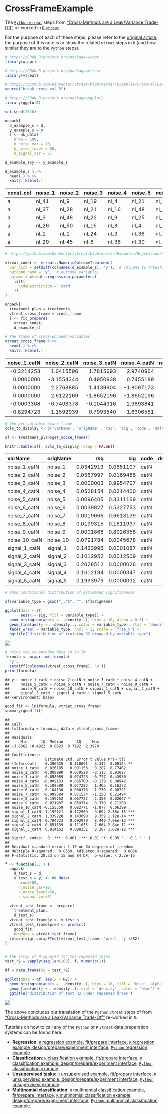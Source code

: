 CrossFrameExample
================

The [`Python` `vtreat`](https://github.com/WinVector/pyvtreat) steps
from [“Cross-Methods are a Leak/Variance
Trade-Off”](https://github.com/WinVector/pyvtreat/blob/master/Examples/CrossVal/LeakTradeOff/CrossFrameExample.ipynb)
re-worked in [`R` `vtreat`](https://github.com/WinVector/vtreat).

For the purpose of each of these steps, please refer to the [original
article](https://github.com/WinVector/pyvtreat/blob/master/Examples/CrossVal/LeakTradeOff/CrossFrameExample.ipynb),
the purpose of this note is to show the related `vtreat` steps in `R`
(and how similar they are to the `Python` steps).

``` r
# https://CRAN.R-project.org/package=wrapr
library(wrapr)

# https://CRAN.R-project.org/package=vtreat
library(vtreat)

# https://github.com/WinVector/vtreat/blob/master/Examples/CrossVal/LeakTradeOff/break_cross_val.R
source("break_cross_val.R")

# https://CRAN.R-project.org/package=ggplot2
library(ggplot2)
```

``` r
set.seed(2020)
```

``` r
unpack[
  d_example_s = d, 
  y_example_s = y
  ] <- mk_data(
    nrow = 100,
    n_noise_var = 10,
    n_noise_level = 50,
    n_signal_var = 5)

d_example_s$y <- y_example_s
```

``` r
d_example_s %.>%
  head(.) %.>%
  knitr::kable(.)
```

| const\_col | noise\_1 | noise\_2 | noise\_3 | noise\_4 | noise\_5 | noise\_6 | noise\_7 | noise\_8 | noise\_9 | noise\_10 | signal\_1 | signal\_2 | signal\_3 | signal\_4 | signal\_5 |           y |
| :--------- | :------- | :------- | :------- | :------- | :------- | :------- | :------- | :------- | :------- | :-------- | :-------- | :-------- | :-------- | :-------- | :-------- | ----------: |
| a          | nl\_41   | nl\_9    | nl\_19   | nl\_4    | nl\_21   | nl\_26   | nl\_12   | nl\_20   | nl\_19   | nl\_49    | a         | b         | a         | b         | a         |   1.3769721 |
| a          | nl\_37   | nl\_28   | nl\_21   | nl\_16   | nl\_48   | nl\_31   | nl\_24   | nl\_12   | nl\_13   | nl\_10    | a         | b         | b         | b         | a         | \-0.6984516 |
| a          | nl\_3    | nl\_48   | nl\_22   | nl\_9    | nl\_25   | nl\_14   | nl\_24   | nl\_8    | nl\_24   | nl\_19    | b         | b         | a         | a         | a         | \-0.0980232 |
| a          | nl\_26   | nl\_50   | nl\_15   | nl\_8    | nl\_4    | nl\_38   | nl\_15   | nl\_10   | nl\_13   | nl\_47    | b         | b         | a         | b         | a         | \-2.1304059 |
| a          | nl\_1    | nl\_1    | nl\_24   | nl\_3    | nl\_36   | nl\_35   | nl\_48   | nl\_44   | nl\_18   | nl\_48    | a         | b         | a         | a         | a         |   0.2034657 |
| a          | nl\_29   | nl\_45   | nl\_6    | nl\_36   | nl\_30   | nl\_34   | nl\_48   | nl\_5    | nl\_31   | nl\_50    | b         | a         | a         | a         | a         |   3.7205735 |

``` r
# https://github.com/WinVector/vtreat/blob/master/Examples/Regression/Regression_FP.md

vtreat_coder <- vtreat::NumericOutcomeTreatment(
  var_list = setdiff(colnames(d_example_s), 'y'),  # columns to transform
  outcome_name = 'y',  # outcome variable,
  params = vtreat::regression_parameters(
    list(
      codeRestriction = 'catN'
    ))
)

unpack[
  treatment_plan = treatments,
  vtreat_cross_frame = cross_frame
  ] <- fit_prepare(
    vtreat_coder, 
    d_example_s)
```

``` r
# the frame of cross-encoded variables
vtreat_cross_frame %.>%
  head(.) %.>%
  knitr::kable(.)
```

| noise\_1\_catN | noise\_2\_catN | noise\_3\_catN | noise\_4\_catN | noise\_5\_catN | noise\_6\_catN | noise\_7\_catN | noise\_8\_catN | noise\_9\_catN | noise\_10\_catN | signal\_1\_catN | signal\_2\_catN | signal\_3\_catN | signal\_4\_catN | signal\_5\_catN |           y |
| -------------: | -------------: | -------------: | -------------: | -------------: | -------------: | -------------: | -------------: | -------------: | --------------: | --------------: | --------------: | --------------: | --------------: | --------------: | ----------: |
|    \-0.3214253 |      1.0415596 |      1.7815693 |      2.9740964 |       0.000000 |      0.1010524 |      1.3516706 |      1.2807063 |      1.2391478 |       1.6621820 |       1.0819638 |     \-0.7295630 |       1.2060911 |      \-1.352016 |        1.213655 |   1.3769721 |
|      0.0000000 |    \-3.1554344 |      0.4950938 |      0.7455189 |       2.891602 |      1.5079800 |      1.0151562 |      0.0000000 |    \-2.2593076 |     \-0.9080161 |       1.0819638 |     \-0.7295630 |     \-1.7868016 |      \-1.352016 |        1.213655 | \-0.6984516 |
|      0.0000000 |      2.2768885 |      1.4139904 |    \-1.8097173 |       0.000000 |      0.9623809 |      0.7103255 |    \-4.1617870 |    \-1.5490854 |     \-1.5106549 |     \-1.0834095 |     \-0.9185477 |       1.3547574 |        1.007801 |        1.064116 | \-0.0980232 |
|      0.0000000 |      2.6122169 |    \-1.8652196 |    \-1.8652196 |     \-1.548588 |      1.4135334 |    \-0.0729384 |      2.2679172 |    \-2.4000700 |     \-0.7992490 |     \-0.9909623 |     \-0.8983524 |       0.9164436 |      \-1.061076 |        1.237113 | \-2.1304059 |
|    \-0.0003308 |    \-0.7406378 |    \-0.1044916 |      2.9893841 |       0.000000 |      0.8673810 |      3.0696999 |      0.0000000 |      0.0000000 |       0.0000000 |       0.9326704 |     \-0.8983524 |       0.9164436 |        1.127394 |        1.237113 |   0.2034657 |
|    \-0.8294723 |    \-1.1592939 |      0.7993540 |    \-1.6306551 |       0.000000 |      1.0415596 |      1.2223115 |    \-0.9625074 |    \-0.4072366 |       0.6629259 |     \-0.9892241 |       0.7979596 |       1.2060911 |        1.031802 |        1.213655 |   3.7205735 |

``` r
# the per-variable score frame
cols_to_display <- c('varName', 'origName', 'rsq', 'sig', 'code', 'default_threshold', 'recommended')

sf <- treatment_plan$get_score_frame()

knitr::kable(sf[, cols_to_display, drop = FALSE])
```

| varName         | origName  |       rsq |       sig | code | default\_threshold | recommended |
| :-------------- | :-------- | --------: | --------: | :--- | -----------------: | :---------- |
| noise\_1\_catN  | noise\_1  | 0.0342913 | 0.0651107 | catN |         0.06666667 | TRUE        |
| noise\_2\_catN  | noise\_2  | 0.0567997 | 0.0169486 | catN |         0.06666667 | TRUE        |
| noise\_3\_catN  | noise\_3  | 0.0000003 | 0.9954707 | catN |         0.06666667 | FALSE       |
| noise\_4\_catN  | noise\_4  | 0.0528154 | 0.0214400 | catN |         0.06666667 | TRUE        |
| noise\_5\_catN  | noise\_5  | 0.0096405 | 0.3311169 | catN |         0.06666667 | FALSE       |
| noise\_6\_catN  | noise\_6  | 0.0039827 | 0.5327753 | catN |         0.06666667 | FALSE       |
| noise\_7\_catN  | noise\_7  | 0.0019666 | 0.6613139 | catN |         0.06666667 | FALSE       |
| noise\_8\_catN  | noise\_8  | 0.0199315 | 0.1611937 | catN |         0.06666667 | FALSE       |
| noise\_9\_catN  | noise\_9  | 0.0001868 | 0.8926358 | catN |         0.06666667 | FALSE       |
| noise\_10\_catN | noise\_10 | 0.0791784 | 0.0045678 | catN |         0.06666667 | TRUE        |
| signal\_1\_catN | signal\_1 | 0.1423996 | 0.0001087 | catN |         0.06666667 | TRUE        |
| signal\_2\_catN | signal\_2 | 0.1012952 | 0.0012509 | catN |         0.06666667 | TRUE        |
| signal\_3\_catN | signal\_3 | 0.2028512 | 0.0000026 | catN |         0.06666667 | TRUE        |
| signal\_4\_catN | signal\_4 | 0.1612194 | 0.0000347 | catN |         0.06666667 | TRUE        |
| signal\_5\_catN | signal\_5 | 0.1993979 | 0.0000032 | catN |         0.06666667 | TRUE        |

``` r
# show conditional distribution of estimated significances

sf$variable_type = gsub("_.*$", "", sf$origName)

ggplot(data = sf,
       aes(x = sig, fill = variable_type)) +
  geom_histogram(aes(y = ..density..), bins = 10, alpha = 0.5) + 
  geom_line(aes(y = ..density.., color = variable_type), stat = 'density') + 
  facet_wrap( ~ variable_type, ncol = 1, scale = 'free_y') +
  ggtitle("distribution of training R2 grouped by variable type")
```

![](CrossFrameExample_files/figure-gfm/unnamed-chunk-8-1.png)<!-- -->

``` r
# using the re-encoded data in an lm
formula <- wrapr::mk_formula(
  'y', 
  setdiff(colnames(vtreat_cross_frame), 'y'))
print(formula)
```

    ## y ~ noise_1_catN + noise_2_catN + noise_3_catN + noise_4_catN + 
    ##     noise_5_catN + noise_6_catN + noise_7_catN + noise_8_catN + 
    ##     noise_9_catN + noise_10_catN + signal_1_catN + signal_2_catN + 
    ##     signal_3_catN + signal_4_catN + signal_5_catN
    ## <environment: base>

``` r
good_fit <- lm(formula, vtreat_cross_frame)
summary(good_fit)
```

    ## 
    ## Call:
    ## lm(formula = formula, data = vtreat_cross_frame)
    ## 
    ## Residuals:
    ##     Min      1Q  Median      3Q     Max 
    ## -3.6862 -0.4922  0.0623  0.7192  2.3970 
    ## 
    ## Coefficients:
    ##                Estimate Std. Error t value Pr(>|t|)    
    ## (Intercept)    0.396635   0.118691   3.342  0.00124 ** 
    ## noise_1_catN   0.026185   0.091153   0.287  0.77462    
    ## noise_2_catN  -0.008990   0.079528  -0.113  0.91027    
    ## noise_3_catN   0.058069   0.074728   0.777  0.43930    
    ## noise_4_catN  -0.009163   0.065700  -0.139  0.88942    
    ## noise_5_catN   0.108580   0.077282   1.405  0.16372    
    ## noise_6_catN   0.104138   0.060178   1.730  0.08721 .  
    ## noise_7_catN  -0.089384   0.071534  -1.250  0.21494    
    ## noise_8_catN   0.159752   0.067737   2.358  0.02067 *  
    ## noise_9_catN   0.021987   0.059374   0.370  0.71208    
    ## noise_10_catN -0.155359   0.082771  -1.877  0.06399 .  
    ## signal_1_catN  1.192121   0.122969   9.694 2.38e-15 ***
    ## signal_2_catN  1.339228   0.143098   9.359 1.12e-14 ***
    ## signal_3_catN  0.784723   0.092979   8.440 7.96e-13 ***
    ## signal_4_catN  0.851139   0.111055   7.664 2.84e-11 ***
    ## signal_5_catN  0.814162   0.098251   8.287 1.62e-12 ***
    ## ---
    ## Signif. codes:  0 '***' 0.001 '**' 0.01 '*' 0.05 '.' 0.1 ' ' 1
    ## 
    ## Residual standard error: 1.15 on 84 degrees of freedom
    ## Multiple R-squared:  0.8359, Adjusted R-squared:  0.8066 
    ## F-statistic: 28.53 on 15 and 84 DF,  p-value: < 2.2e-16

``` r
f <- function(...) {
  unpack[
    d_test_s = d, 
    y_test_s = y] <- mk_data(
      nrow=100,
      n_noise_var=10,
      n_noise_level=50,
      n_signal_var=5)
  
  vtreat_test_frame <- prepare(
    treatment_plan,
    d_test_s)
  vtreat_test_frame$y <- y_test_s
  vtreat_test_frame$pred <- predict(
    good_fit, 
    newdata = vtreat_test_frame)
  return(sigr::wrapFTest(vtreat_test_frame, 'pred', 'y')$R2)
}


# the array of R-squared for the repeated tests
test_r2 = vapply(seq_len(100), f, numeric(1))
```

``` r
df = data.frame(R2 = test_r2)

ggplot(data = df, aes(x = R2)) +
  geom_histogram(aes(y = ..density..), bins = 10, fill = 'blue', alpha = 0.5) + 
  geom_line(aes(y = ..density..), stat = 'density', color = 'blue') + 
  ggtitle('distribution of test R2 under repeated draws')
```

![](CrossFrameExample_files/figure-gfm/unnamed-chunk-11-1.png)<!-- -->

The above concludes our translation of the `Python` `vtreat` steps of
from [“Cross-Methods are a Leak/Variance
Trade-Off”](https://github.com/WinVector/pyvtreat/blob/master/Examples/CrossVal/LeakTradeOff/CrossFrameExample.ipynb)
re-worked in `R`.

Tutorials on how to call any of the `Python` or `R` `vtreat` data
preperation systems can be found here:

  - **Regression**: [`R` regression example, fit/prepare
    interface](https://github.com/WinVector/vtreat/blob/master/Examples/Regression/Regression_FP.md),
    [`R` regression example, design/prepare/experiment
    interface](https://github.com/WinVector/vtreat/blob/master/Examples/Regression/Regression.md),
    [`Python` regression
    example](https://github.com/WinVector/pyvtreat/blob/master/Examples/Regression/Regression.md).
  - **Classification**: [`R` classification example, fit/prepare
    interface](https://github.com/WinVector/vtreat/blob/master/Examples/Classification/Classification_FP.md),
    [`R` classification example, design/prepare/experiment
    interface](https://github.com/WinVector/vtreat/blob/master/Examples/Classification/Classification.md),
    [`Python` classification
    example](https://github.com/WinVector/pyvtreat/blob/master/Examples/Classification/Classification.md).
  - **Unsupervised tasks**: [`R` unsupervised example, fit/prepare
    interface](https://github.com/WinVector/vtreat/blob/master/Examples/Unsupervised/Unsupervised_FP.md),
    [`R` unsupervised example, design/prepare/experiment
    interface](https://github.com/WinVector/vtreat/blob/master/Examples/Unsupervised/Unsupervised.md),
    [`Python` unsupervised
    example](https://github.com/WinVector/pyvtreat/blob/master/Examples/Unsupervised/Unsupervised.md).
  - **Multinomial classification**: [`R` multinomial classification
    example, fit/prepare
    interface](https://github.com/WinVector/vtreat/blob/master/Examples/Multinomial/MultinomialExample_FP.md),
    [`R` multinomial classification example, design/prepare/experiment
    interface](https://github.com/WinVector/vtreat/blob/master/Examples/Multinomial/MultinomialExample.md),
    [`Python` multinomial classification
    example](https://github.com/WinVector/pyvtreat/blob/master/Examples/Multinomial/MultinomialExample.md).
